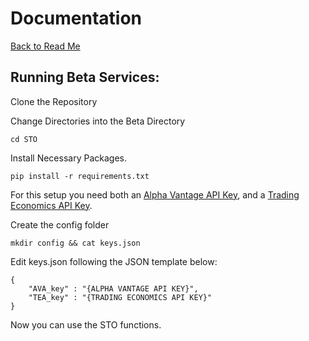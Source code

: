 # Documentation
[Back to Read Me](https://github.com/brandonyee-cs/StockTrackOnline)

## Running Beta Services:
Clone the Repository

Change Directories into the Beta Directory
```
cd STO
```

Install Necessary Packages.
```
pip install -r requirements.txt
```

For this setup you need both an [Alpha Vantage API Key](https://www.alphavantage.co/), and a [Trading Economics API Key](https://tradingeconomics.com/).

Create the config folder
```
mkdir config && cat keys.json
```

Edit keys.json following the JSON template below:
```
{
    "AVA_key" : "{ALPHA VANTAGE API KEY}",
    "TEA_key" : "{TRADING ECONOMICS API KEY}"
}
```

Now you can use the STO functions.